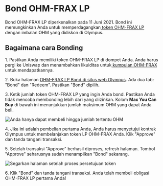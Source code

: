 # Bond OHM-FRAX LP

Bond OHM-FRAX LP diperkenalkan pada 11 Juni 2021. Bond ini memungkinkan Anda untuk memperdagangkan[ token OHM-FRAX LP](https://v2.info.uniswap.org/pair/0x2dce0dda1c2f98e0f171de8333c3c6fe1bbf4877) dengan imbalan OHM yang didiskon di Olympus.

## Bagaimana cara Bonding

1\. Pastikan Anda memiliki token OHM-FRAX LP di dompet Anda. Anda harus pergi ke Uniswap dan menambahkan likuiditas untuk[ kumpulan OHM-FRAX](https://v2.info.uniswap.org/pair/0x2dce0dda1c2f98e0f171de8333c3c6fe1bbf4877) untuk mendapatkannya.

2\. Buka halaman [OHM-FRAX LP Bond di situs web Olympus](https://app.olympusdao.finance/#/bonds/ohm\_frax\_lp). Ada dua tab: "Bond" dan "Redeem". Pastikan "Bond" dipilih.

3\. Ketik jumlah token OHM-FRAX LP yang ingin Anda bond. Pastikan Anda tidak mencoba membonding lebih dari yang diizinkan. Kolom **Max You Can Buy** di bawah ini menunjukkan jumlah maksimum OHM yang dapat Anda beli.

![Anda hanya dapat membeli hingga jumlah tertentu OHM](../../.gitbook/assets/max\_you\_can\_buy.png)

4\. Jika ini adalah pembelian pertama Anda, Anda harus menyetujui kontrak Olympus untuk membelanjakan token LP OHM-FRAX Anda. Klik "Approve" dan tanda tangani transaksi.

5\. Setelah transaksi "Approve" berhasil diproses, refresh halaman. Tombol "Approve" seharusnya sudah menampilkan "Bond" sekarang.

![Segarkan halaman setelah proses persetujuan token](../../.gitbook/assets/bond\_ohm\_frax\_refresh.png)

6\. Klik "Bond" dan tanda tangani transaksi. Anda telah membeli obligasi OHM-FRAX LP pertama Anda!
